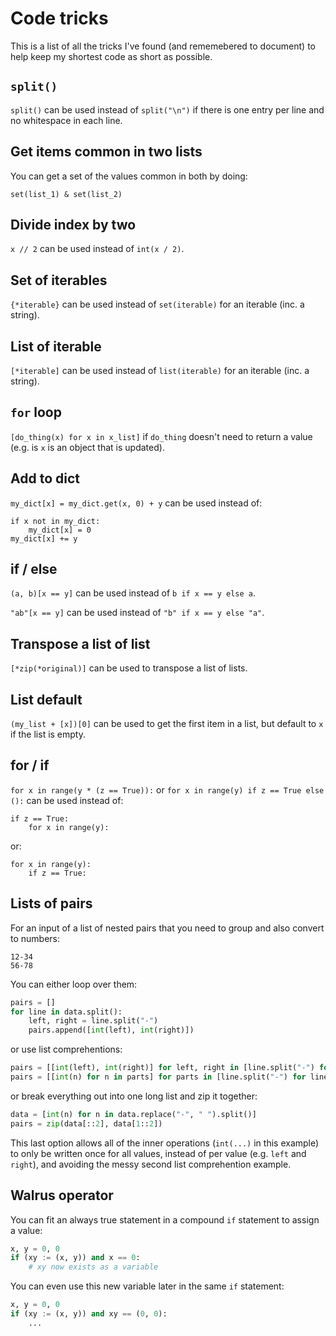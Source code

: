 # Code tricks

This is a list of all the tricks I've found (and rememebered to document) to help keep my shortest code as short as possible.

## `split()`

`split()` can be used instead of `split("\n")` if there is one entry per line and no whitespace in each line.

## Get items common in two lists

You can get a set of the values common in both by doing:

`set(list_1) & set(list_2)`

## Divide index by two

`x // 2` can be used instead of `int(x / 2)`.

## Set of iterables

`{*iterable}` can be used instead of `set(iterable)` for an iterable (inc. a string).

## List of iterable

`[*iterable]` can be used instead of `list(iterable)` for an iterable (inc. a string).

## `for` loop

`[do_thing(x) for x in x_list]` if `do_thing` doesn't need to return a value (e.g. is `x` is an object that is updated).

## Add to dict

`my_dict[x] = my_dict.get(x, 0) + y` can be used instead of:

```
if x not in my_dict:
    my_dict[x] = 0
my_dict[x] += y
```

## if / else

`(a, b)[x == y]` can be used instead of `b if x == y else a`.

`"ab"[x == y]` can be used instead of `"b" if x == y else "a"`.

## Transpose a list of list

`[*zip(*original)]` can be used to transpose a list of lists.

## List default

`(my_list + [x])[0]` can be used to get the first item in a list, but default to `x` if the list is empty.

## for / if

`for x in range(y * (z == True)):` or `for x in range(y) if z == True else ():` can be used instead of:

```
if z == True:
    for x in range(y):
```

or:

```
for x in range(y):
    if z == True:
```

## Lists of pairs

For an input of a list of nested pairs that you need to group and also convert to numbers:

```
12-34
56-78
```

You can either loop over them:

```py
pairs = []
for line in data.split():
    left, right = line.split("-")
    pairs.append([int(left), int(right)])
```

or use list comprehentions:

```py
pairs = [[int(left), int(right)] for left, right in [line.split("-") for line in data.split()]]
pairs = [[int(n) for n in parts] for parts in [line.split("-") for line in data.split()]]
```

or break everything out into one long list and zip it together:

```py
data = [int(n) for n in data.replace("-", " ").split()]
pairs = zip(data[::2], data[1::2])
```

This last option allows all of the inner operations (`int(...)` in this example) to only be written once for all values, instead of per value (e.g. `left` and `right`), and avoiding the messy second list comprehention example.

## Walrus operator

You can fit an always true statement in a compound `if` statement to assign a value:

```py
x, y = 0, 0
if (xy := (x, y)) and x == 0:
    # xy now exists as a variable
```

You can even use this new variable later in the same `if` statement:

```py
x, y = 0, 0
if (xy := (x, y)) and xy == (0, 0):
    ...
```

